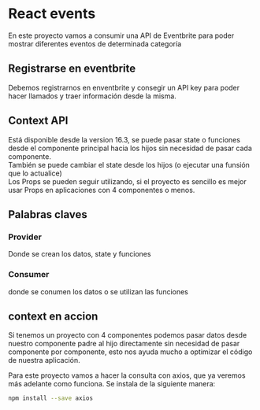 # React events 
En este proyecto vamos a consumir una API de Eventbrite para poder mostrar diferentes eventos de determinada categoría

## Registrarse en eventbrite
Debemos registrarnos en enventbrite y consegir un API key para poder hacer llamados y traer información desde la misma.

## Context API 
Está disponible desde la version 16.3, se puede pasar state o funciones desde el componente principal hacia los hijos sin necesidad de pasar cada componente.  
También se puede cambiar el state desde los hijos (o ejecutar una funsión que lo actualice)   
Los Props se pueden seguir utilizando, si el proyecto es sencillo es mejor usar Props en aplicaciones con 4 componentes o menos.  

## Palabras claves 

### Provider
Donde se crean los datos, state y funciones

### Consumer
donde se conumen los datos o se utilizan las funciones

## context en accion
Si tenemos un proyecto con 4 componentes podemos pasar datos desde nuestro componente padre al hijo directamente sin necesidad de pasar componente por componente, esto nos ayuda mucho a optimizar el código de nuestra aplicación.

Para este proyecto vamos a hacer la consulta con axios, que ya veremos más adelante como funciona. Se instala de la siguiente manera:

~~~sh
npm install --save axios
~~~